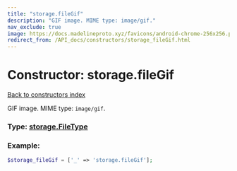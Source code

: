 ```yaml
---
title: "storage.fileGif"
description: "GIF image. MIME type: image/gif."
nav_exclude: true
image: https://docs.madelineproto.xyz/favicons/android-chrome-256x256.png
redirect_from: /API_docs/constructors/storage_fileGif.html
---
```

# Constructor: storage.fileGif  
[Back to constructors index](/API_docs/constructors/index.html)



GIF image. MIME type: `image/gif`.




### Type: [storage.FileType](/API_docs/types/storage.FileType.html)


### Example:

```php
$storage_fileGif = ['_' => 'storage.fileGif'];
```  
